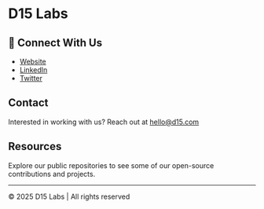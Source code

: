 # D15 Labs

## 🔗 Connect With Us

- [Website](https://d15labs.com)
- [LinkedIn](https://www.linkedin.com/company/d15-labs)
- [Twitter](https://twitter.com/d15labs)

## Contact

Interested in working with us? Reach out at [hello@d15.com](mailto:hello@d15labs.com)

## Resources

Explore our public repositories to see some of our open-source contributions and projects.

---

© 2025 D15 Labs | All rights reserved
